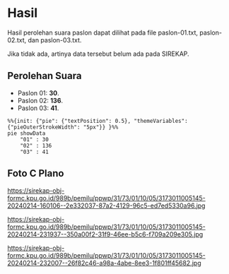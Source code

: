 # Hasil

Hasil perolehan suara paslon dapat dilihat pada file paslon-01.txt, paslon-02.txt, dan paslon-03.txt.

Jika tidak ada, artinya data tersebut belum ada pada SIREKAP.

## Perolehan Suara

 * Paslon 01: **30**.
 * Paslon 02: **136**.
 * Paslon 03: **41**.

```mermaid
%%{init: {"pie": {"textPosition": 0.5}, "themeVariables": {"pieOuterStrokeWidth": "5px"}} }%%
pie showData
    "01" : 30
    "02" : 136
    "03" : 41
```
## Foto C Plano

https://sirekap-obj-formc.kpu.go.id/989b/pemilu/ppwp/31/73/01/10/05/3173011005145-20240214-160106--2e332037-87a2-4129-96c5-ed7ed5330a96.jpg

https://sirekap-obj-formc.kpu.go.id/989b/pemilu/ppwp/31/73/01/10/05/3173011005145-20240214-231937--350a00f2-31f9-46ee-b5c6-f709a209e305.jpg

https://sirekap-obj-formc.kpu.go.id/989b/pemilu/ppwp/31/73/01/10/05/3173011005145-20240214-232007--26f82c46-a98a-4abe-8ee3-1f801ff45682.jpg
